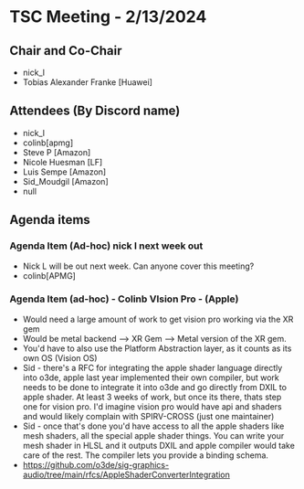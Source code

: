 # TSC Meeting - 2/13/2024

## Chair and Co-Chair
* nick_l
* Tobias Alexander Franke [Huawei]

## Attendees (By Discord name)
* nick_l
* colinb[apmg]
* Steve P [Amazon]
* Nicole Huesman [LF]
* Luis Sempe [Amazon]
* Sid_Moudgil [Amazon]
* null

## Agenda items

### Agenda Item (Ad-hoc) nick l next week out
* Nick L will be out next week.  Can anyone cover this meeting?
* colinb[APMG]

### Agenda Item (ad-hoc) - Colinb VIsion Pro - (Apple)
* Would need a large amount of work to get vision pro working via the XR gem
* Would be metal backend --> XR Gem --> Metal version of the XR gem.
* You'd have to also use the Platform Abstraction layer, as it counts as its own OS (Vision OS)
* Sid - there's a RFC for integrating the apple shader language directly into o3de, apple last year implemented their own compiler, but work needs to be done to integrate it into o3de and go directly from DXIL to apple shader.  At least 3 weeks of work, but once its there, thats step one for vision pro.  I'd imagine vision pro would have api and shaders and would likely complain with SPIRV-CROSS (just one maintainer)
* Sid - once that's done you'd have access to all the apple shaders like mesh shaders, all the special apple shader things.  You can write your mesh shader in HLSL and it outputs DXIL and apple compiler would take care of the rest.  The compiler lets you provide a binding schema.
* https://github.com/o3de/sig-graphics-audio/tree/main/rfcs/AppleShaderConverterIntegration

